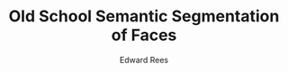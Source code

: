 ---
title: Old School Semantic Segmentation of Faces
author: Edward Rees
layout: post
draft: true
---